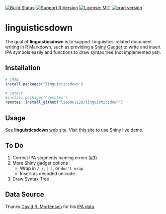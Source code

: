 <!-- README.md is generated from README.Rmd. Please edit that file -->
[![Build
Status](https://travis-ci.org/liao961120/linguisticsdown.svg?branch=master)](https://travis-ci.org/liao961120/linguisticsdown)
[![Support R
Version](https://img.shields.io/badge/R-≥%203.4.0-blue.svg)](https://cran.r-project.org/)
[![License:
MIT](https://img.shields.io/badge/License-MIT-yellow.svg)](https://opensource.org/licenses/MIT)
[![cran
version](http://www.r-pkg.org/badges/version/linguisticsdown)](https://CRAN.R-project.org/package=linguisticsdown)

linguisticsdown
===============

The goal of **linguisticsdown** is to support Linguistics-related
document writing in R Markdown, such as providing a [Shiny
Gadget](https://shiny.rstudio.com/articles/gadgets.html) to write and
insert IPA symbols easily and functions to draw syntax tree (not
implemented yet).

Installation
------------

``` r
# CRAN
install.packages("linguisticsdown")

# Latest
#install.packages('remotes')
remotes::install_github("liao961120/linguisticsdown")
```

Usage
-----

See **linguisticsdown** [web
site](https://liao961120.github.io/linguisticsdown). Visit [this
site](https://liao961120.shinyapps.io/IPA-Easily-Written/) to use Shiny
live demo.

To Do
-----

1.  Correct IPA segments naming errors ([\#3](/../../issues/3))
2.  More Shiny gadget options
    -   Wrap in `/ /`, `[ ]`, or `don't wrap`
    -   Insert as decoded unicode
3.  Draw Syntax Tree

Data Source
-----------

Thanks [David R. Mortensen](https://github.com/dmort27) for his [IPA
data](https://github.com/dmort27/epitran/blob/master/epitran/data/ipa-xsampa.csv).
